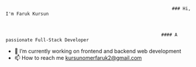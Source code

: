                                                                   ### Hi, I'm Faruk Kursun



                                                              #### A passionate Full-Stack Developer

- 🔭 I’m currently working on frontend and backend web development
- 📫 How to reach me kursunomerfaruk2@gmail.com


